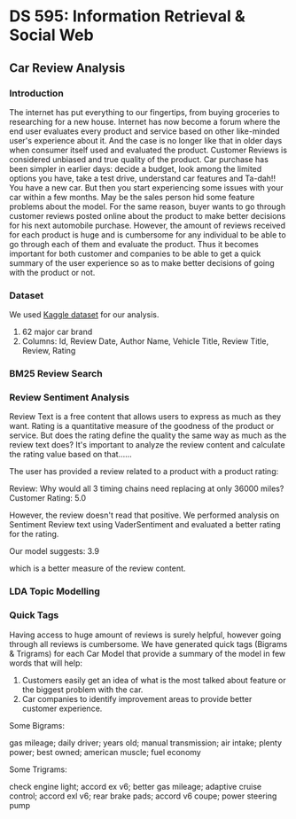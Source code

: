 # DS 595: Information Retrieval & Social Web
## Car Review Analysis

### Introduction
The internet has put everything to our fingertips, from buying groceries to researching for a new house. Internet has now become a forum where the end user evaluates every product and service based on other like-minded user's experience about it. And the case is no longer like that in older days when consumer itself used and evaluated the product. Customer Reviews is considered unbiased and true quality of the product.
Car purchase has been simpler in earlier days: decide a budget, look among the limited options you have, take a test drive, understand car features and Ta-dah!! You have a new car. But then you start experiencing some issues with your car within a few months. May be the sales person hid some feature problems about the model.
For the same reason, buyer wants to go through customer reviews posted online about the product to make better decisions for his next automobile purchase.
However, the amount of reviews received for each product is huge and is cumbersome for any individual to be able to go through each of them and evaluate the product. Thus it becomes important for both customer and companies to be able to get a quick summary of the user experience so as to make better decisions of going with the product or not.

### Dataset
We used <a href="https://www.kaggle.com/ankkur13/edmundsconsumer-car-ratings-and-reviews">Kaggle dataset</a> for our analysis.
1. 62 major car brand
2. Columns: Id, Review Date, Author Name, Vehicle Title, Review Title, Review, Rating

### BM25 Review Search

### Review Sentiment Analysis
Review Text is a free content that allows users to express as much as they want. Rating is a quantitative measure of the goodness of the product or service. But does the rating define the quality the same way as much as the review text does?
It's important to analyze the review content and calculate the rating value based on that......

The user has provided a review related to a product with a product rating:

Review: Why would all 3 timing chains need replacing at only 36000 miles?
Customer Rating: 5.0

However, the review doesn't read that positive.
We performed analysis on Sentiment Review text using VaderSentiment and evaluated a better rating for the rating.

Our model suggests: 3.9

which is a better measure of the review content.


### LDA Topic Modelling


### Quick Tags
Having access to huge amount of reviews is surely helpful, however going through all reviews is cumbersome. We have generated quick tags (Bigrams & Trigrams) for each Car Model that provide a summary of the model in few words that will help:

1. Customers easily get an idea of what is the most talked about feature or the biggest problem with the car.
2. Car companies to identify improvement areas to provide better customer experience.

Some Bigrams:

gas mileage; daily driver; years old; manual transmission; air intake; plenty power; best owned; american muscle; fuel economy

Some Trigrams:

check engine light; accord ex v6; better gas mileage; adaptive cruise control; accord exl v6; rear brake pads; accord v6 coupe; power steering pump
